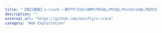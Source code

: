 ```yaml
---
title: "【端口爆破】x-crack-一款FTP/SSH/SNMP/MSSQL/MYSQL/PostGreSQL/REDIS/ElasticSearch/MONGODB弱口令爆破工具"
description: ""
external_url: "https://github.com/netxfly/x-crack"
category: "Web Exploitation"
---
```

